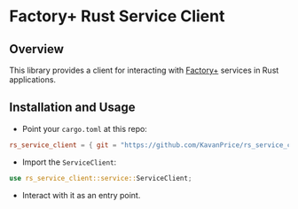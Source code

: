 # Factory+ Rust Service Client

## Overview

This library provides a client for interacting with [Factory+](https://factoryplus.app.amrc.co.uk/) services in Rust
applications.

## Installation and Usage

- Point your `cargo.toml` at this repo:

```toml
rs_service_client = { git = "https://github.com/KavanPrice/rs_service_client" }
```

- Import the `ServiceClient`:

```rust
use rs_service_client::service::ServiceClient;
```

- Interact with it as an entry point.
